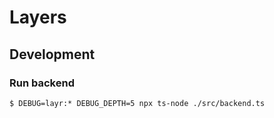 # Layers

## Development

### Run backend

```shell
$ DEBUG=layr:* DEBUG_DEPTH=5 npx ts-node ./src/backend.ts
```
